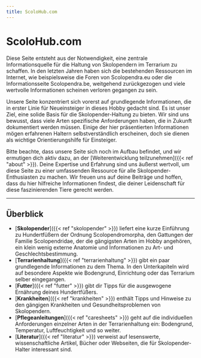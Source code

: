 ```yaml
---
title: ScoloHub.com
---
```

# ScoloHub.com

Diese Seite entsteht aus der Notwendigkeit, eine zentrale Informationsquelle für die Haltung von Skolopendern im Terrarium zu schaffen. In den letzten Jahren haben sich die bestehenden Ressourcen im Internet, wie beispielsweise die Foren von Scolopendra.eu oder die Informationsseite Scolopendra.be, weitgehend zurückgezogen und viele wertvolle Informationen scheinen verloren gegangen zu sein.

Unsere Seite konzentriert sich vorerst auf grundlegende Informationen, die in erster Linie für Neueinsteiger in dieses Hobby gedacht sind. Es ist unser Ziel, eine solide Basis für die Skolopender-Haltung zu bieten. Wir sind uns bewusst, dass viele Arten spezifische Anforderungen haben, die in Zukunft dokumentiert werden müssen. Einige der hier präsentierten Informationen mögen erfahrenen Haltern selbstverständlich erscheinen, doch sie dienen als wichtige Orientierungshilfe für Einsteiger.

Bitte beachte, dass unsere Seite sich noch im Aufbau befindet, und wir ermutigen dich aktiv dazu, an der [Weiterentwicklung teilzunehmen]({{< ref "about" >}}). Deine Expertise und Erfahrung sind uns äußerst wertvoll, um diese Seite zu einer umfassenden Ressource für alle Skolopender-Enthusiasten zu machen. Wir freuen uns auf deine Beiträge und hoffen, dass du hier hilfreiche Informationen findest, die deiner Leidenschaft für diese faszinierenden Tiere gerecht werden.

---

## Überblick

* [**Skolopender**]({{< ref "skolopender" >}}) liefert eine kurze Einführung zu Hundertfüßern der Ordnung Scolopendromorpha, den Gattungen der Familie Scolopendridae, der die gängigsten Arten im Hobby angehören, ein klein wenig externe Anatomie und Informationen zu Art- und Geschlechtsbestimmung.
* [**Terrarienhaltung**]({{< ref "terrarienhaltung" >}}) gibt ein paar grundlegende Informationen zu dem Thema. In den Unterkapiteln wird auf besondere Aspekte wie Bodengrund, Einrichtung oder das Terrarium selber eingegangen.
* [**Futter**]({{< ref "futter" >}}) gibt dir Tipps für die ausgewogene Ernährung deines Hundertfüßers.
* [**Krankheiten**]({{< ref "krankheiten" >}}) enthält Tipps und Hinweise zu den gängigen Krankheiten und Gesundheitsproblemen von Skolopendern.
* [**Pflegeanleitungen**]({{< ref "caresheets" >}}) geht auf die individuellen Anforderungen einzelner Arten in der Terrarienhaltung ein: Bodengrund, Temperatur, Luftfeuchtigkeit und so weiter.
* [**Literatur**]({{< ref "literatur" >}}) verweist auf lesenswerte, wissenschaftliche Artikel, Bücher oder Webseiten, die für Skolopender-Halter interessant sind.